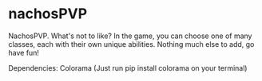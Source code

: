 # nachosPVP
NachosPVP. What's not to like?
In the game, you can choose one of many classes, each with their own unique abilities.
Nothing much else to add, go have fun!

Dependencies: Colorama
(Just run pip install colorama on your terminal)
